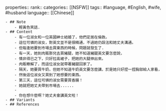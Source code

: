 properties::
rank::
categories:: [[NSFW]] 
tags:: #language, #English, #wife, #husband 
language:: [[Chinese]]

	- ## Note
		- 輕黃色笑話.
	- ## Content
		- 有一位淑女和一位英國紳士結婚了，他們定居在倫敦。
		- 這位可憐的淑女，對英文並不是很精通，不過她仍設法和她丈夫溝通。
		- 但每逢她要到市場去買東西的時候，問題就發生了.
		- 有一天，她到肉販那兒去買豬腿，她不知道豬腿英文要怎麼說，
		- 情非得已之下，只好拉高裙子，把她的大腿伸出來。
		- 肉販瞭解了，而這位淑女就帶著豬腿回家了。
		- 隔天，她要買牛奶，但她不知道牛奶英文要怎麼講，於是她只好捏一捏胸部給人家看，
		- 然後這位淑女又買到了她想要的東西。
		- 第三天，這位可憐的淑女需要買香腸！
		- 她就把她丈夫帶到市場去......
		-
		- 你在想什麼啊？她丈夫會講英文啦！
	- ## Variants
	- ## References